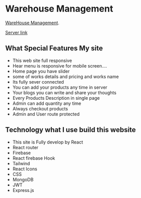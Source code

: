 # Warehouse Management

[WareHouse Management](https://manufacture-website-1a55c.web.app/).

[Server link](https://pacific-ridge-38840.herokuapp.com/)

## What Special Features My site 

* This web site full responsive
* Hear menu is responsive for mobile screen....
* Home page you have slider
* some of works details and pricing and works name
* Its fully sever connected
* You can add your products any time in server
* Your blogs you can write and share your thoughts
* Every Products Description in single page
* Admin can add quantity any time
* Always checkout products
* Admin and User route protected

## Technology what I use build this website

* This site is Fully develop by React
* React router
* Firebase
* React firebase Hook
* Tailwind
* React Icons
* CSS
* MongoDB
* JWT
* Express.js
